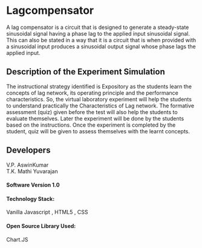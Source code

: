 # Lagcompensator
A lag compensator is a circuit that is designed to generate a steady-state sinusoidal signal having a phase lag to the applied input sinusoidal signal. This can also be stated in a way that it is a circuit that is when provided with a sinusoidal input produces a sinusoidal output signal whose phase lags the applied input.

## Description of the Experiment Simulation
The instructional strategy identified is Expository as the students learn the concepts of  lag network, its operating principle and the performance characteristics. So, the virtual laboratory experiment will help the students to understand practically the Characteristics of  Lag network. The formative assessment (quiz) given before the test will also help the students to evaluate themselves. Later the experiment will be done by the students based on the instructions. Once the experiment is completed by the student, quiz will be given to assess themselves with the learnt concepts.
## Developers 

V.P. AswinKumar    
T.K. Mathi Yuvarajan   
     

#### Software Version 1.0
#### Technology Stack: 
Vanilla Javascript , HTML5 , CSS
#### Open Source Library Used:
Chart.JS






